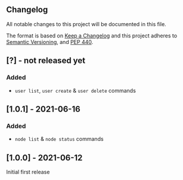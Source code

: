 Changelog
---------

All notable changes to this project will be documented in this file.

The format is based on [Keep a Changelog](http://keepachangelog.com/)
and this project adheres to [Semantic Versioning](http://semver.org/),
and [PEP 440](https://www.python.org/dev/peps/pep-0440/).


## [?] - not released yet
### Added
- `user list`, `user create` & `user delete` commands

## [1.0.1] - 2021-06-16
### Added
* `node list` & `node status` commands

## [1.0.0] - 2021-06-12
Initial first release
